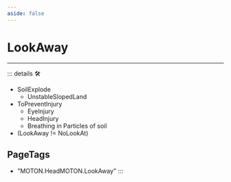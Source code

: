 ```yaml
---
aside: false
---
```

# LookAway

---

<!-- =================================================== -->
<!-- =================================================== -->
<!-- =================================================== -->
<!-- =================================================== -->
<!-- =================================================== -->
::: details 🛠

- SoilExplode
    - UnstableSlopedLand
- ToPreventInjury
    - EyeInjury
    - HeadInjury
    - Breathing in Particles of soil
- (LookAway != NoLookAt)

<h2>PageTags</h2>

- "MOTON.HeadMOTON.LookAway"
:::
